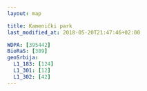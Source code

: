 ```yaml
---
layout: map

title: Kamenički park
last_modified_at: 2018-05-20T21:47:46+02:00

WDPA: [395442]
BioRaS: [389]
geoSrbija:
  L1_183: [124]
  L1_301: [12]
  L1_302: [42]
---
```


